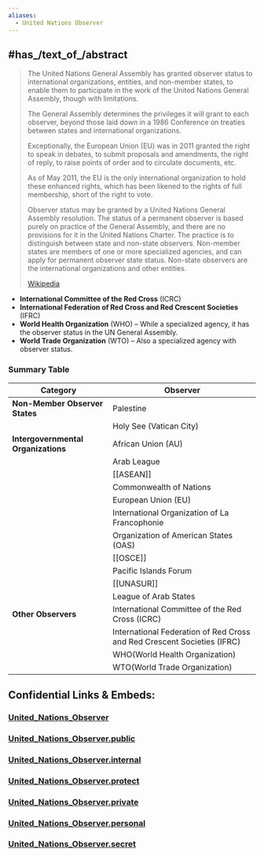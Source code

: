 ```yaml
---
aliases:
  - United Nations Observer
---
```


## #has_/text_of_/abstract  

> The United Nations General Assembly has granted observer status 
> to international organizations, entities, and non-member states, 
> to enable them to participate in the work of the United Nations General Assembly, 
> though with limitations. 
> 
> The General Assembly determines the privileges it will grant to each observer, beyond those 
> laid down in a 1986 Conference on treaties between states and international organizations. 
> 
> Exceptionally, the European Union (EU) was in 2011 granted the right to speak in debates, 
> to submit proposals and amendments, the right of reply, 
> to raise points of order and to circulate documents, etc. 
> 
> As of May 2011, the EU is the only international organization to hold these enhanced rights, 
> which has been likened to the rights of full membership, short of the right to vote.
>
> Observer status may be granted by a United Nations General Assembly resolution. 
> The status of a permanent observer is based purely on practice of the General Assembly, 
> and there are no provisions for it in the United Nations Charter. 
> The practice is to distinguish between state and non-state observers. 
> Non-member states are members of one or more specialized agencies, 
> and can apply for permanent observer state status. 
> Non-state observers are the international organizations and other entities.
>
> [Wikipedia](https://en.wikipedia.org/wiki/United%20Nations%20General%20Assembly%20observers)


- **International Committee of the Red Cross** (ICRC)
- **International Federation of Red Cross and Red Crescent Societies** (IFRC)
- **World Health Organization** (WHO) – While a specialized agency, it has the observer status in the UN General Assembly.
- **World Trade Organization** (WTO) – Also a specialized agency with observer status.

### **Summary Table**

| Category                            | Observer                                                                |
| ----------------------------------- | ----------------------------------------------------------------------- |
| **Non-Member Observer States**      | Palestine                                                               |
|                                     | Holy See (Vatican City)                                                 |
| **Intergovernmental Organizations** | African Union (AU)                                                      |
|                                     | Arab League                                                             |
|                                     | [[ASEAN]]                                                               |
|                                     | Commonwealth of Nations                                                 |
|                                     | European Union (EU)                                                     |
|                                     | International Organization of La Francophonie                           |
|                                     | Organization of American States (OAS)                                   |
|                                     | [[OSCE]]                                                                |
|                                     | Pacific Islands Forum                                                   |
|                                     | [[UNASUR]]                                                              |
|                                     | League of Arab States                                                   |
| **Other Observers**                 | International Committee of the Red Cross (ICRC)                         |
|                                     | International Federation of Red Cross and Red Crescent Societies (IFRC) |
|                                     | WHO(World Health Organization)                                          |
|                                     | WTO(World Trade Organization)                                           |


## Confidential Links & Embeds: 

### [United_Nations_Observer](/_Standards/International/United_Nations_Observer.md) 

### [United_Nations_Observer.public](/_public/International/United_Nations_Observer.public.md) 

### [United_Nations_Observer.internal](/_internal/International/United_Nations_Observer.internal.md) 

### [United_Nations_Observer.protect](/_protect/International/United_Nations_Observer.protect.md) 

### [United_Nations_Observer.private](/_private/International/United_Nations_Observer.private.md) 

### [United_Nations_Observer.personal](/_personal/International/United_Nations_Observer.personal.md) 

### [United_Nations_Observer.secret](/_secret/International/United_Nations_Observer.secret.md)

